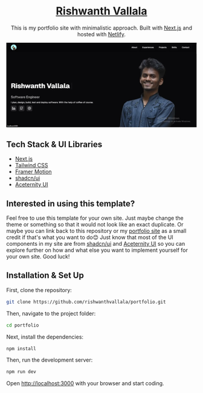 [<h1 align="center">Rishwanth Vallala</h1>](https://rishwanth.me)

<p align="center">
  This is my portfolio site</a> with minimalistic approach. Built with <a href="https://www.nextjs.org/" target="_blank">Next.js</a> and hosted with <a href="https://www.netlify.com/" target="_blank">Netlify</a>.
</p>

![demo](https://raw.githubusercontent.com/rishwanthvallala/portfolio/master/public/assets/img/demo-portfolio.webp)

## Tech Stack & UI Libraries

-   [Next.js](https://www.nextjs.org/)
-   [Tailwind CSS](https://tailwindcss.com/)
-   [Framer Motion](https://www.framer.com/motion/)
-   [shadcn/ui](https://ui.shadcn.com/)
-   [Aceternity UI](https://ui.aceternity.com/)

## Interested in using this template?

Feel free to use this template for your own site. Just maybe change the theme or something so that it would not look like an exact duplicate. Or maybe you can link back to this repository or my [portfolio site](https://rishwanth.me) as a small credit if that's what you want to do😊 Just know that most of the UI components in my site are from [shadcn/ui](https://ui.shadcn.com/) and [Aceternity UI](https://ui.aceternity.com/) so you can explore further on how and what else you want to implement yourself for your own site. Good luck!

## Installation & Set Up

First, clone the repository:

```bash
git clone https://github.com/rishwanthvallala/portfolio.git
```

Then, navigate to the project folder:

```bash
cd portfolio
```

Next, install the dependencies:

```bash
npm install
```

Then, run the development server:

```bash
npm run dev
```

Open [http://localhost:3000](http://localhost:3000) with your browser and start coding.
